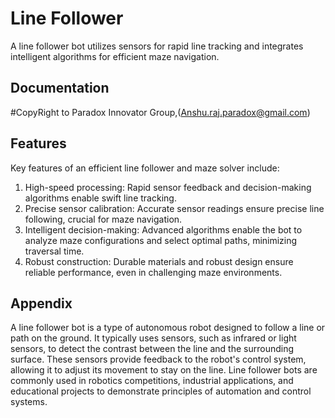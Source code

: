 
# Line Follower

A line follower bot utilizes sensors for rapid line tracking and integrates intelligent algorithms for efficient maze navigation.


## Documentation

#CopyRight to  Paradox Innovator Group,(Anshu.raj.paradox@gmail.com)


## Features

Key features of an efficient line follower and maze solver include:
1. High-speed processing: Rapid sensor feedback and decision-making algorithms enable swift line tracking.
2. Precise sensor calibration: Accurate sensor readings ensure precise line following, crucial for maze navigation.
3. Intelligent decision-making: Advanced algorithms enable the bot to analyze maze configurations and select optimal paths, minimizing traversal time.
4. Robust construction: Durable materials and robust design ensure reliable performance, even in challenging maze environments.




## Appendix

A line follower bot is a type of autonomous robot designed to follow a line or path on the ground. It typically uses sensors, such as infrared or light sensors, to detect the contrast between the line and the surrounding surface. These sensors provide feedback to the robot's control system, allowing it to adjust its movement to stay on the line. Line follower bots are commonly used in robotics competitions, industrial applications, and educational projects to demonstrate principles of automation and control systems.



